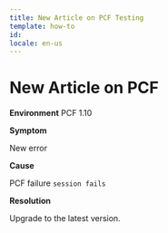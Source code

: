 ```yaml
---
title: New Article on PCF Testing
template: how-to
id:
locale: en-us
---
```


# New Article on PCF

**Environment**
PCF 1.10

**Symptom**

New error

**Cause**

PCF failure ```session fails```

**Resolution**

Upgrade to the latest version.
